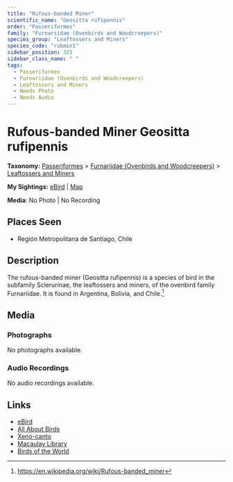 ```yaml
---
title: "Rufous-banded Miner"
scientific_name: "Geositta rufipennis"
order: "Passeriformes"
family: "Furnariidae (Ovenbirds and Woodcreepers)"
species_group: "Leaftossers and Miners"
species_code: "rubmin1"
sidebar_position: 323
sidebar_class_name: " "
tags: 
  - Passeriformes
  - Furnariidae (Ovenbirds and Woodcreepers)
  - Leaftossers and Miners
  - Needs Photo
  - Needs Audio
---
```


# Rufous-banded Miner <span className='sci_name'>Geositta rufipennis</span>

**Taxonomy:** [Passeriformes](/tags/passeriformes) > [Furnariidae (Ovenbirds and Woodcreepers)](/tags/furnariidae-ovenbirds-and-woodcreepers) > [Leaftossers and Miners](/tags/leaftossers-and-miners)

**My Sightings:** [eBird](https://ebird.org/lifelist?r=world&time=life&spp=rubmin1) | [Map](/map?species_code=rubmin1)

**Media**: No Photo | No Recording

## Places Seen

* Región Metropolitana de Santiago, Chile

## Description
The rufous-banded miner (Geositta rufipennis) is a species of bird in the subfamily Sclerurinae, the leaftossers and miners, of the ovenbird family Furnariidae. It is found in Argentina, Bolivia, and Chile.[^1]

[^1]: https://en.wikipedia.org/wiki/Rufous-banded_miner

## Media
### Photographs
No photographs available.

### Audio Recordings
No audio recordings available.

## Links
* [eBird](https://ebird.org/species/rubmin1) 
* [All About Birds](https://www.allaboutbirds.org/guide/rubmin1) 
* [Xeno-canto](https://www.xeno-canto.org/species/geositta-rufipennis) 
* [Macaulay Library](https://search.macaulaylibrary.org/catalog?taxonCode=rubmin1&sort=rating_rank_desc)
* [Birds of the World](https://birdsoftheworld.org/bow/species/rubmin1)

